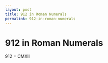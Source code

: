 ```yaml
---
layout: post
title: 912 in Roman Numerals
permalink: 912-in-roman-numerals
---
```


# 912 in Roman Numerals

912 = CMXII
